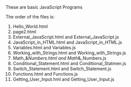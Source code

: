These are basic JavaScript Programs

The order of the files is:
1. Hello_World.html
2. page2.html
3. External_JavaScript.html and External_JavaScript.js
4. JavaScript_in_HTML.html and JavaScript_in_HTML.js
5. Variables.html and Variables.js
6. Working_with_Strings.html and Working_with_Strings.js
7. Math_&_Numbers.html and Math_&_Numbers.js
8. Conditional_Statement.html and Conditional_Statmen.js
9. Switch_Statement.html and Switch_Statement.js
10. Functions.html and Functions.js
11. Getting_User_Input.hml and Getting_User_Input.js

